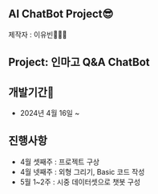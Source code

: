 ## AI ChatBot Project😎
제작자 : 이유빈👩🏻‍🎓

## Project: 인마고 Q&A ChatBot


## 개발기간📅
- 2024년 4월 16일 ~

## 진행사항
- 4월 셋째주 : 프로젝트 구상
- 4월 넷째주 : 외형 그리기, Basic 코드 작성
- 5월 1~2주  : 시중 데이터셋으로 챗봇 구성
 

